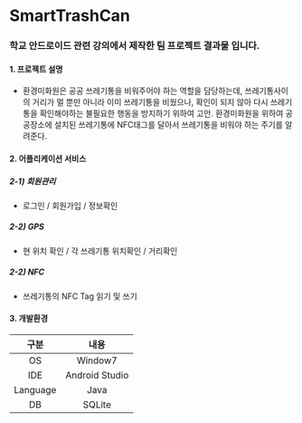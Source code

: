 # SmartTrashCan

### 학교 안드로이드 관련 강의에서 제작한 팀 프로젝트 결과물 입니다.

#### 1. 프로젝트 설명
   - 환경미화원은 공공 쓰레기통을 비워주어야 하는 역할을 담당하는데, 쓰레기통사이의 거리가 멀 뿐만 아니라 이미 쓰레기통을 비웠으나, 확인이 되지 않아 다시 쓰레기통을 확인해야하는 불필요한 행동을 방지하기 위하여 고안. 환경미화원을 위하여 공공장소에 설치된 쓰레기통에 NFC태그를 달아서 쓰레기통을 비워야 하는 주기를 알려준다.

#### 2. 어플리케이션 서비스
##### 2-1) 회원관리
   - 로그인 / 회원가입 / 정보확인
##### 2-2) GPS
   - 현 위치 확인 / 각 쓰레기통 위치확인 / 거리확인
##### 2-2) NFC
   - 쓰레기통의 NFC Tag 읽기 및 쓰기

#### 3. 개발환경

| 구분 | 내용 |
|:--------:|:--------:|
| OS | Window7 |
| IDE | Android Studio |
| Language | Java |
| DB | SQLite |
